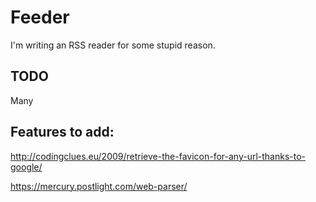 # Feeder

I'm writing an RSS reader for some stupid reason.


## TODO

Many

## Features to add:

http://codingclues.eu/2009/retrieve-the-favicon-for-any-url-thanks-to-google/

https://mercury.postlight.com/web-parser/
